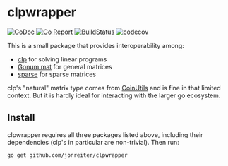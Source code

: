 # clpwrapper

[![GoDoc](https://godoc.org/github.com/jonreiter/clpwrapper?status.svg)](https://godoc.org/github.com/jonreiter/clpwrapper)
[![Go Report](https://goreportcard.com/badge/github.com/jonreiter/clpwrapper)](https://goreportcard.com/report/github.com/jonreiter/clpwrapper)
[![BuildStatus](https://www.travis-ci.com/jonreiter/clpwrapper.svg?branch=master)](https://www.travis-ci.com/github/jonreiter/clpwrapper/branches)
[![codecov](https://codecov.io/gh/jonreiter/clpwrapper/branch/master/graph/badge.svg)](https://codecov.io/gh/jonreiter/clpwrapper)


This is a small package that provides interoperability
among:

* [clp](https://github.com/lanl/clp) for solving linear programs
* [Gonum mat](https://github.com/gonum/gonum/) for
general matrices
* [sparse](https://github.com/james-bowman/sparse) for sparse matrices

clp's "natural" matrix type comes from [CoinUtils](https://github.com/coin-or/CoinUtils) and is fine in that limited
context. But it is hardly ideal for interacting with the
larger go ecosystem.

## Install

clpwrapper requires all three packages listed above, including
their dependencies (clp's in particular are non-trivial).
Then run:

```bash
go get github.com/jonreiter/clpwrapper
```
